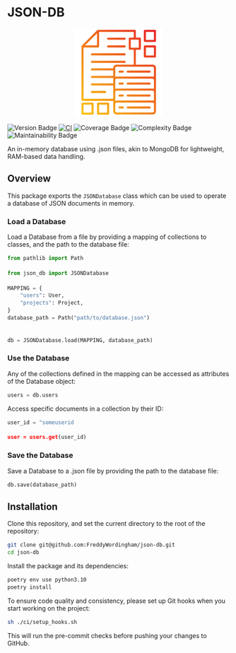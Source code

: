 # JSON-DB

<p align="center">
    <img src="./assets/icon.png" alt="json-db logo" width="200" height="200">
</p>

![Version Badge](https://img.shields.io/badge/version-0.0.0-gold)
[![CI](https://github.com/FreddyWordingham/json-db/actions/workflows/ci.yml/badge.svg)](https://github.com/FreddyWordingham/json-db/actions/workflows/ci.yml)
![Coverage Badge](https://img.shields.io/badge/test_coverage-80%25-brightgreen)
![Complexity Badge](https://img.shields.io/badge/complexity-A-cyan)
![Maintainability Badge](https://img.shields.io/badge/maintainability-100%25-blue)

An in-memory database using .json files, akin to MongoDB for lightweight, RAM-based data handling.

## Overview

This package exports the `JSONDatabase` class which can be used to operate a database of JSON documents in memory.

### Load a Database

Load a Database from a file by providing a mapping of collections to classes, and the path to the database file:

```python
from pathlib import Path

from json_db import JSONDatabase

MAPPING = {
    "users": User,
    "projects": Project,
}
database_path = Path("path/to/database.json")


db = JSONDatabase.load(MAPPING, database_path)
```

### Use the Database

Any of the collections defined in the mapping can be accessed as attributes of the Database object:

```python
users = db.users
```

Access specific documents in a collection by their ID:

```python
user_id = "someuserid

user = users.get(user_id)
```

### Save the Database

Save a Database to a .json file by providing the path to the database file:

```python
db.save(database_path)
```

## Installation

Clone this repository, and set the current directory to the root of the repository:

```bash
git clone git@github.com:FreddyWordingham/json-db.git
cd json-db
```

Install the package and its dependencies:

```bash
poetry env use python3.10
poetry install
```

To ensure code quality and consistency, please set up Git hooks when you start working on the project:

```bash
sh ./ci/setup_hooks.sh
```

This will run the pre-commit checks before pushing your changes to GitHub.
